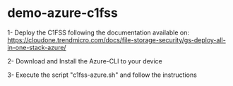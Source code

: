 # demo-azure-c1fss
 
1- Deploy the C1FSS following the documentation available on: https://cloudone.trendmicro.com/docs/file-storage-security/gs-deploy-all-in-one-stack-azure/
 
2- Download and Install the Azure-CLI to your device
 
3- Execute the script "c1fss-azure.sh" and follow the instructions
